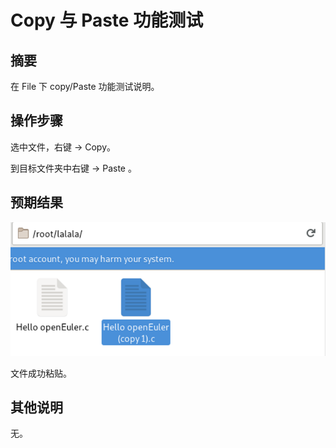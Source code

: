 # Copy 与 Paste 功能测试

## 摘要

在 File 下 copy/Paste 功能测试说明。

## 操作步骤

选中文件，右键 -> Copy。

到目标文件夹中右键 -> Paste 。

## 预期结果

![Copy:Paste功能测试-1](./img/Copy:Paste功能测试-1.png)

文件成功粘贴。

## 其他说明

无。
